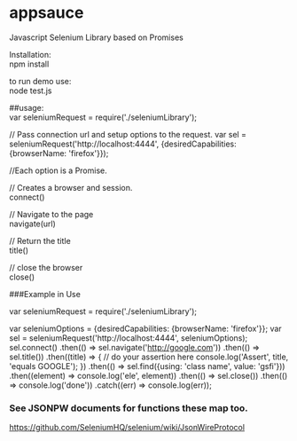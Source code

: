 # appsauce

Javascript Selenium Library based on Promises

Installation:  
npm install  

to run demo use:  
node test.js  

##usage:  
var seleniumRequest = require('./seleniumLibrary');  
  
// Pass connection url and setup options to the request.
var sel = seleniumRequest('http://localhost:4444', {desiredCapabilities: {browserName: 'firefox'}});
  
//Each option is a Promise.  
  
// Creates a browser and session.  
connect()
  
// Navigate to the page  
navigate(url)
  
// Return the title  
title()
  
// close the browser  
close()


###Example in Use

var seleniumRequest = require('./seleniumLibrary');

var seleniumOptions = {desiredCapabilities: {browserName: 'firefox'}};
var sel = seleniumRequest('http://localhost:4444', seleniumOptions);
sel.connect()
.then(() => sel.navigate('http://google.com'))
.then(() => sel.title())
.then((title) => {
  // do your assertion here
  console.log('Assert', title, 'equals GOOGLE');
})
.then(() => sel.find({using: 'class name', value: 'gsfi'}))
.then((element) => console.log('ele', element))
.then(() => sel.close())
.then(() => console.log('done'))
.catch((err) => console.log(err));

### See JSONPW documents for functions these map too.
https://github.com/SeleniumHQ/selenium/wiki/JsonWireProtocol